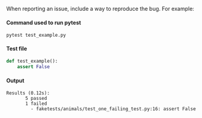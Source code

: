 When reporting an issue, include a way to reproduce the bug. For example:

#### Command used to run pytest
````pytest test_example.py````

#### Test file
````python
def test_example():
    assert False
````

#### Output
````
Results (0.12s):
       5 passed
       1 failed
         - faketests/animals/test_one_failing_test.py:16: assert False
````
